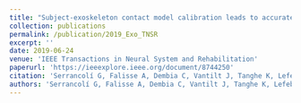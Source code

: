 ```yaml
---
title: "Subject-exoskeleton contact model calibration leads to accurate interaction force predictions"
collection: publications
permalink: /publication/2019_Exo_TNSR
excerpt: ''
date: 2019-06-24
venue: 'IEEE Transactions in Neural System and Rehabilitation'
paperurl: 'https://ieeexplore.ieee.org/document/8744250'
citation: 'Serrancolí G, Falisse A, Dembia C, Vantilt J, Tanghe K, Lefeber D, Jonkers I, De Schutter J, and De Groote F. (2019). "Subject-exoskeleton contact model calibration leads to accurate interaction force predictions." <i>IEEE Transactions in Neural System and Rehabilitation</i>. 27(8):  1597-1605.'
authors: 'Serrancolí G, Falisse A, Dembia C, Vantilt J, Tanghe K, Lefeber D, Jonkers I, De Schutter J, and De Groote F'
---
```

